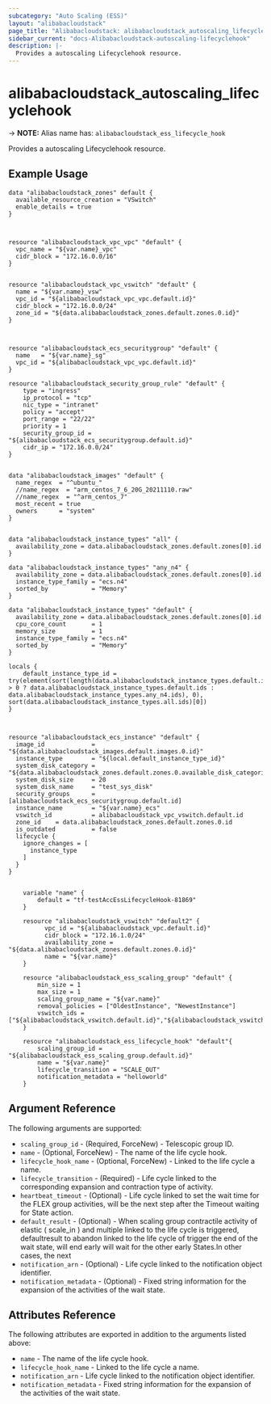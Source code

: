 ```yaml
---
subcategory: "Auto Scaling (ESS)"
layout: "alibabacloudstack"
page_title: "Alibabacloudstack: alibabacloudstack_autoscaling_lifecyclehook"
sidebar_current: "docs-Alibabacloudstack-autoscaling-lifecyclehook"
description: |-
  Provides a autoscaling Lifecyclehook resource.
---
```


# alibabacloudstack_autoscaling_lifecyclehook
-> **NOTE:** Alias name has: `alibabacloudstack_ess_lifecycle_hook`

Provides a autoscaling Lifecyclehook resource.

## Example Usage
```
data "alibabacloudstack_zones" default {
  available_resource_creation = "VSwitch"
  enable_details = true
}



resource "alibabacloudstack_vpc_vpc" "default" {
  vpc_name = "${var.name}_vpc"
  cidr_block = "172.16.0.0/16"
}


resource "alibabacloudstack_vpc_vswitch" "default" {
  name = "${var.name}_vsw"
  vpc_id = "${alibabacloudstack_vpc_vpc.default.id}"
  cidr_block = "172.16.0.0/24"
  zone_id = "${data.alibabacloudstack_zones.default.zones.0.id}"
}



resource "alibabacloudstack_ecs_securitygroup" "default" {
  name   = "${var.name}_sg"
  vpc_id = "${alibabacloudstack_vpc_vpc.default.id}"
}

resource "alibabacloudstack_security_group_rule" "default" {
  	type = "ingress"
  	ip_protocol = "tcp"
  	nic_type = "intranet"
  	policy = "accept"
  	port_range = "22/22"
  	priority = 1
  	security_group_id = "${alibabacloudstack_ecs_securitygroup.default.id}"
  	cidr_ip = "172.16.0.0/24"
}


data "alibabacloudstack_images" "default" {
  name_regex  = "^ubuntu_"
  //name_regex  = "arm_centos_7_6_20G_20211110.raw"
  //name_regex  = "^arm_centos_7"
  most_recent = true
  owners      = "system"
}


data "alibabacloudstack_instance_types" "all" {
  availability_zone = data.alibabacloudstack_zones.default.zones[0].id
}

data "alibabacloudstack_instance_types" "any_n4" {
  availability_zone = data.alibabacloudstack_zones.default.zones[0].id
  instance_type_family = "ecs.n4"
  sorted_by            = "Memory"
}

data "alibabacloudstack_instance_types" "default" {
  availability_zone = data.alibabacloudstack_zones.default.zones[0].id
  cpu_core_count       = 1
  memory_size          = 1
  instance_type_family = "ecs.n4"
  sorted_by            = "Memory"
}

locals {
	default_instance_type_id = try(element(sort(length(data.alibabacloudstack_instance_types.default.instance_types) > 0 ? data.alibabacloudstack_instance_types.default.ids : data.alibabacloudstack_instance_types.any_n4.ids), 0), sort(data.alibabacloudstack_instance_types.all.ids)[0])
}


 
resource "alibabacloudstack_ecs_instance" "default" {
  image_id             = "${data.alibabacloudstack_images.default.images.0.id}"
  instance_type        = "${local.default_instance_type_id}"
  system_disk_category = "${data.alibabacloudstack_zones.default.zones.0.available_disk_categories.0}"
  system_disk_size     = 20
  system_disk_name     = "test_sys_disk"
  security_groups      = [alibabacloudstack_ecs_securitygroup.default.id]
  instance_name        = "${var.name}_ecs"
  vswitch_id           = alibabacloudstack_vpc_vswitch.default.id
  zone_id    = data.alibabacloudstack_zones.default.zones.0.id
  is_outdated          = false
  lifecycle {
    ignore_changes = [
      instance_type
    ]
  }
}


	variable "name" {
		default = "tf-testAccEssLifecycleHook-81869"
	}
	
	resource "alibabacloudstack_vswitch" "default2" {
		  vpc_id = "${alibabacloudstack_vpc.default.id}"
		  cidr_block = "172.16.1.0/24"
		  availability_zone = "${data.alibabacloudstack_zones.default.zones.0.id}"
		  name = "${var.name}"
	}
	
	resource "alibabacloudstack_ess_scaling_group" "default" {
		min_size = 1
		max_size = 1
		scaling_group_name = "${var.name}"
		removal_policies = ["OldestInstance", "NewestInstance"]
		vswitch_ids = ["${alibabacloudstack_vswitch.default.id}","${alibabacloudstack_vswitch.default2.id}"]
	}
	
	resource "alibabacloudstack_ess_lifecycle_hook" "default"{
		scaling_group_id = "${alibabacloudstack_ess_scaling_group.default.id}"
		name = "${var.name}"
		lifecycle_transition = "SCALE_OUT"
		notification_metadata = "helloworld"
	}
```

## Argument Reference

The following arguments are supported:
  * `scaling_group_id` - (Required, ForceNew) - Telescopic group ID.
  * `name` - (Optional, ForceNew) - The name of the life cycle hook.
  * `lifecycle_hook_name` - (Optional, ForceNew) - Linked to the life cycle a name.
  * `lifecycle_transition` - (Required) - Life cycle linked to the corresponding expansion and contraction type of activity.
  * `heartbeat_timeout` - (Optional) - Life cycle linked to set the wait time for the FLEX group activities, will be the next step after the Timeout waiting for State action.
  * `default_result` - (Optional) - When scaling group contractile activity of elastic ( scale_in ) and multiple linked to the life cycle is triggered, defaultresult to abandon linked to the life cycle of trigger the end of the wait state, will end early will wait for the other early States.In other cases, the next
  * `notification_arn` - (Optional) - Life cycle linked to the notification object identifier.
  * `notification_metadata` - (Optional) - Fixed string information for the expansion of the activities of the wait state.

## Attributes Reference

The following attributes are exported in addition to the arguments listed above:
  * `name` - The name of the life cycle hook.
  * `lifecycle_hook_name` - Linked to the life cycle a name.
  * `notification_arn` - Life cycle linked to the notification object identifier.
  * `notification_metadata` - Fixed string information for the expansion of the activities of the wait state.

